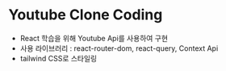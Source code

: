# Youtube Clone Coding
- React 학습을 위해 Youtube Api를 사용하여 구현
- 사용 라이브러리 : react-router-dom, react-query, Context Api
- tailwind CSS로 스타일링
